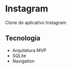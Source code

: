 # Instagram
Clone do aplicativo Instagram

<h2>Tecnologia</h2>
<ul>
  <li>Arquitetura MVP</li>
  <li>SQLite</li>
  <li>Navigation</li>
</ul>
<br>
